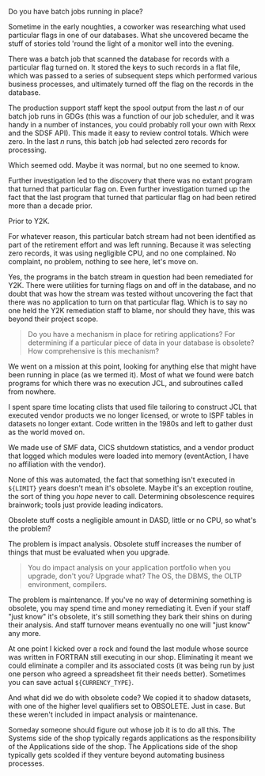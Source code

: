 Do you have batch jobs running in place?

Sometime in the early noughties, a coworker was researching what used particular flags in one of our databases.  What she uncovered became the stuff of stories told 'round the light of a monitor well into the evening.

There was a batch job that scanned the database for records with a particular flag turned on.  It stored the keys to such records in a flat file, which was passed to a series of subsequent steps which performed various business processes, and ultimately turned off the flag on the records in the database.

The production support staff kept the spool output from the last _n_ of our batch job runs in GDGs (this was a function of our job scheduler, and it was handy in a number of instances, you could probably roll your own with Rexx and the SDSF API).  This made it easy to review control totals.  Which were zero.  In the last _n_ runs, this batch job had selected zero records for processing.

Which seemed odd.  Maybe it was normal, but no one seemed to know.

Further investigation led to the discovery that there was no extant program that turned that particular flag on.  Even further investigation turned up the fact that the last program that turned that particular flag on had been retired more than a decade prior.

Prior to Y2K.

For whatever reason, this particular batch stream had not been identified as part of the retirement effort and was left running.  Because it was selecting zero records, it was using negligible CPU, and no one complained.  No complaint, no problem, nothing to see here, let's move on.

Yes, the programs in the batch stream in question had been remediated for Y2K.  There were utilities for turning flags on and off in the database, and no doubt that was how the stream was tested without uncovering the fact that there was no application to turn on that particular flag.  Which is to say no one held the Y2K remediation staff to blame, nor should they have, this was beyond their project scope. 

 > Do you have a mechanism in place for retiring applications?  For determining if a particular piece of data in your database is obsolete?  How comprehensive is this mechanism?

We went on a mission at this point, looking for anything else that might have been running in place (as we termed it).  Most of what we found were batch programs for which there was no execution JCL, and subroutines called from nowhere.

I spent spare time locating clists that used file tailoring to construct JCL that executed vendor products we no longer licensed, or wrote to ISPF tables in datasets no longer extant.  Code written in the 1980s and left to gather dust as the world moved on.

We made use of SMF data, CICS shutdown statistics, and a vendor product that logged which modules were loaded into memory (eventAction, I have no affiliation with the vendor).

None of this was automated, the fact that something isn't executed in `${LIMIT}` years doesn't mean it's obsolete.  Maybe it's an exception routine, the sort of thing you _hope_ never to call.  Determining obsolescence requires brainwork; tools just provide leading indicators.

Obsolete stuff costs a negligible amount in DASD, little or no CPU, so what's the problem?

The problem is impact analysis.  Obsolete stuff increases the number of things that must be evaluated when you upgrade.  

 > You do impact analysis on your application portfolio when you upgrade, don't you?  Upgrade what?  The OS, the DBMS, the OLTP environment, compilers.

The problem is maintenance.  If you've no way of determining something is obsolete, you may spend time and money remediating it.  Even if your staff "just know" it's obsolete, it's still something they bark their shins on during their analysis.  And staff turnover means eventually no one will "just know" any more.

At one point I kicked over a rock and found the last module whose source was written in FORTRAN still executing in our shop.  Eliminating it meant we could eliminate a compiler and its associated costs (it was being run by just one person who agreed a spreadsheet fit their needs better).  Sometimes you can save actual `${CURRENCY_TYPE}`.

And what did we do with obsolete code?  We copied it to shadow datasets, with one of the higher level qualifiers set to OBSOLETE.  Just in case.  But these weren't included in impact analysis or maintenance.

Someday someone should figure out whose job it is to do all this.  The Systems side of the shop typically regards applications as the responsibility of the Applications side of the shop.  The Applications side of the shop typically gets scolded if they venture beyond automating business processes.
